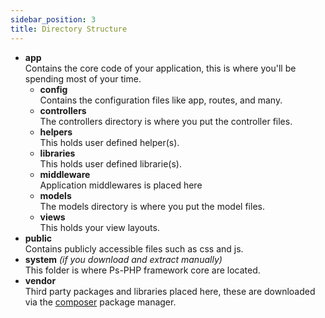 ```yaml
---
sidebar_position: 3
title: Directory Structure
---
```


* **app**<br/>
Contains the core code of your application, this is where you'll be spending most of your time.
  * **config**<br/>
  Contains the configuration files like app, routes, and many.
  * **controllers**<br/>
  The controllers directory is where you put the controller files.
  * **helpers**<br/>
  This holds user defined helper(s).
  * **libraries**<br/>
  This holds user defined librarie(s).
  * **middleware**<br/>
  Application middlewares is placed here
  * **models**<br/>
  The models directory is where you put the model files.
  * **views**<br/>
  This holds your view layouts.
* **public**<br/>
Contains publicly accessible files such as css and js.
* **system** _(if you download and extract manually)_<br/>
This folder is where Ps-PHP framework core are located.
* **vendor**<br/>
Third party packages and libraries placed here, these are downloaded via the [composer](https://getcomposer.org) package manager.
